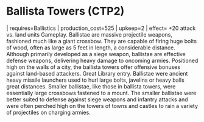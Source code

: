 # Ballista Towers (CTP2)

 | requires=Ballistics
 | production_cost=525
 | upkeep=2
 | effect= +20 attack vs. land units
Gameplay.
Ballistae are massive projectile weapons, fashioned much like a giant crossbow. They are capable of firing huge bolts of wood, often as large as 5 feet in length, a considerable distance. Although primarily developed as a siege weapon, ballistae are effective defense weapons, delivering heavy damage to oncoming armies. Positioned high on the walls of a city, the ballista towers offer offensive bonuses against land-based attackers. 
Great Library entry.
Ballistae were ancient heavy missile launchers used to hurl large bolts, javelins or heavy balls great distances. Smaller ballistae, like those in ballista towers, were essentially large crossbows fastened to a mount. The smaller ballistae were better suited to defense against siege weapons and infantry attacks and were often perched high on the towers of towns and castles to rain a variety of projectiles on charging armies.